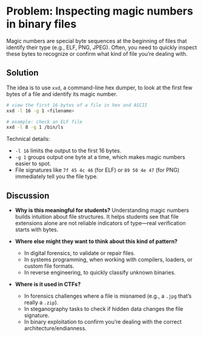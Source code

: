 # Problem: Inspecting magic numbers in binary files

Magic numbers are special byte sequences at the beginning of files that identify their type (e.g., ELF, PNG, JPEG). Often, you need to quickly inspect these bytes to recognize or confirm what kind of file you’re dealing with.

## Solution

The idea is to use `xxd`, a command-line hex dumper, to look at the first few bytes of a file and identify its magic number.

```bash
# view the first 16 bytes of a file in hex and ASCII
xxd -l 16 -g 1 <filename>

# example: check an ELF file
xxd -l 8 -g 1 /bin/ls
```

Technical details:

* `-l 16` limits the output to the first 16 bytes.
* `-g 1` groups output one byte at a time, which makes magic numbers easier to spot.
* File signatures like `7f 45 4c 46` (for ELF) or `89 50 4e 47` (for PNG) immediately tell you the file type.

## Discussion

* **Why is this meaningful for students?**
  Understanding magic numbers builds intuition about file structures. It helps students see that file extensions alone are not reliable indicators of type—real verification starts with bytes.

* **Where else might they want to think about this kind of pattern?**

  * In digital forensics, to validate or repair files.
  * In systems programming, when working with compilers, loaders, or custom file formats.
  * In reverse engineering, to quickly classify unknown binaries.

* **Where is it used in CTFs?**

  * In forensics challenges where a file is misnamed (e.g., a `.jpg` that’s really a `.zip`).
  * In steganography tasks to check if hidden data changes the file signature.
  * In binary exploitation to confirm you’re dealing with the correct architecture/endianness.
